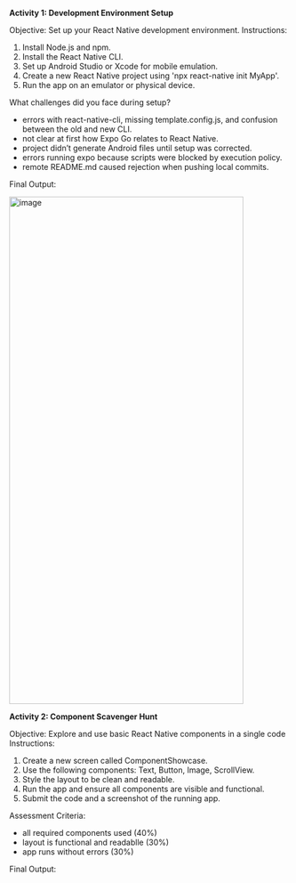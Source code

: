 **Activity 1: Development Environment Setup**

Objective: Set up your React Native development environment.
Instructions:
1. Install Node.js and npm.
2. Install the React Native CLI.
3. Set up Android Studio or Xcode for mobile emulation.
4. Create a new React Native project using 'npx react-native init MyApp'.
5. Run the app on an emulator or physical device.

What challenges did you face during setup?
- errors with react-native-cli, missing template.config.js, and confusion between the old and new CLI.
- not clear at first how Expo Go relates to React Native.
- project didn’t generate Android files until setup was corrected.
- errors running expo because scripts were blocked by execution policy.
- remote README.md caused rejection when pushing local commits.

Final Output:

<img width="421" height="912" alt="image" src="https://github.com/user-attachments/assets/d3f57588-a0be-4324-ab02-baa62d27af51" />

**Activity 2: Component Scavenger Hunt**

Objective: Explore and use basic React Native components in a single code
Instructions: 
1. Create a new screen called ComponentShowcase.
2. Use the following components: Text, Button, Image, ScrollView.
3. Style the layout to be clean and readable.
4. Run the app and ensure all components are visible and functional.
5. Submit the code and a screenshot of the running app.

Assessment Criteria:
- all required components used (40%)
- layout is functional and readablle (30%)
- app runs without errors (30%)

Final Output:

